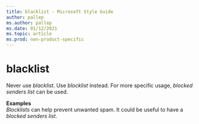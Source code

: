 ```yaml
---
title: blacklist - Microsoft Style Guide
author: pallep
ms.author: pallep
ms.date: 01/12/2021
ms.topic: article
ms.prod: non-product-specific
---
```


# blacklist

Never use *blacklist*. Use *blocklist* instead. 
For more specific usage, *blocked senders list* can be used. 

**Examples**  
*Blocklists* can help prevent unwanted spam. 
It could be useful to have a *blocked senders list*. 
